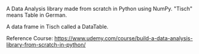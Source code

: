 A Data Analysis library made from scratch in Python using NumPy. "Tisch" means Table in German.

A data frame in Tisch called a DataTable. 

Reference Course:
https://www.udemy.com/course/build-a-data-analysis-library-from-scratch-in-python/
